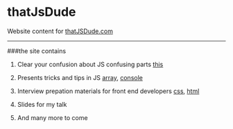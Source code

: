 thatJsDude
==========

Website content for [thatJSDude.com](http://www.thatjsdude.com/)

-------
###the site contains

1. Clear your confusion about JS confusing parts [this](http://www.thatjsdude.com/jsConcepts/concepts/this.html)

2. Presents tricks and tips in JS [array](http://www.thatjsdude.com/jsConcepts/concepts/array.html),  [console](http://www.thatjsdude.com/jsConcepts/concepts/console.html)

3. Interview prepation materials for front end developers [css](http://www.thatjsdude.com/interview/css.html), [html](http://www.thatjsdude.com/interview/html.html)

4. Slides for my talk

5. And many more to come
